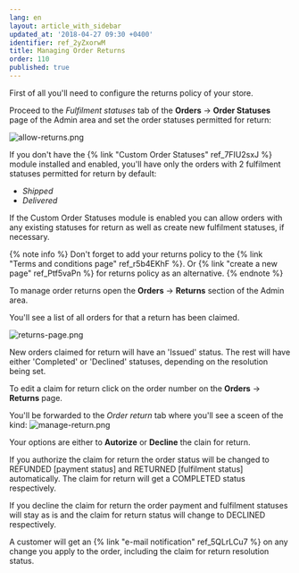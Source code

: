 ```yaml
---
lang: en
layout: article_with_sidebar
updated_at: '2018-04-27 09:30 +0400'
identifier: ref_2yZxorwM
title: Managing Order Returns
order: 110
published: true
---
```

First of all you'll need to configure the returns policy of your store. 

Proceed to the _Fulfilment statuses_ tab of the **Orders** -> **Order Statuses** page of the Admin area and set the order statuses permitted for return:

![allow-returns.png]({{site.baseurl}}/attachments/ref_2yZxorwM/allow-returns.png)

If you don't have the {% link "Custom Order Statuses" ref_7FIU2sxJ %} module installed and enabled, you'll have only the orders with 2 fulfilment statuses permitted for return by default:
* _Shipped_
* _Delivered_

If the Custom Order Statuses module is enabled you can allow orders with any existing statuses for return as well as create new fulfilment statuses, if necessary.

{% note info %}
Don't forget to add your returns policy to the {% link "Terms and conditions page" ref_r5b4EKhF %}. Or {% link "create a new page" ref_Ptf5vaPn %} for returns policy as an alternative.
{% endnote %}

To manage order returns open the **Orders** -> **Returns** section of the Admin area. 

You'll see a list of all orders for that a return has been claimed.

![returns-page.png]({{site.baseurl}}/attachments/ref_2yZxorwM/returns-page.png)

New orders claimed for return will have an 'Issued' status. The rest will have either 'Completed' or 'Declined' statuses, depending on the resolution being set.

To edit a claim for return click on the order number on the **Orders** -> **Returns** page.

You'll be forwarded to the _Order return_ tab where you'll see a sceen of the kind:
![manage-return.png]({{site.baseurl}}/attachments/ref_2yZxorwM/manage-return.png)

Your options are either to **Autorize** or **Decline** the clain for return. 

If you authorize the claim for return the order status will be changed to REFUNDED [payment status] and RETURNED [fulfilment status] automatically. The claim for return will get a COMPLETED status respectively.

If you decline the claim for return the order payment and fulfilment statuses will stay as is and  the claim for return status will change to DECLINED respectively.

A customer will get an {% link "e-mail notification" ref_5QLrLCu7 %} on any change you apply to the order, including the claim for return resolution status.
